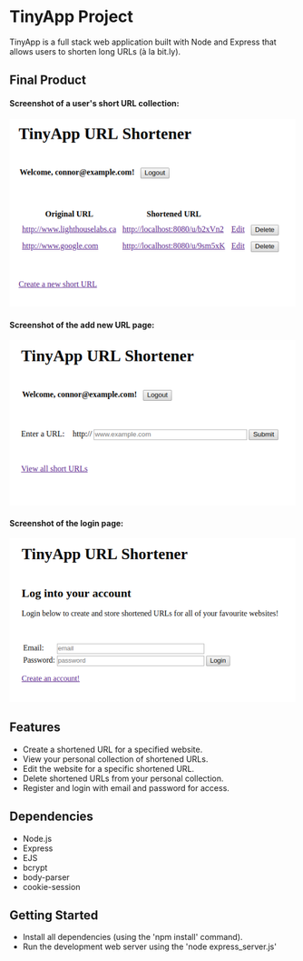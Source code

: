 # TinyApp Project

TinyApp is a full stack web application built with Node and Express that allows users to shorten long URLs (à la bit.ly).

## Final Product

#### Screenshot of a user's short URL collection:
!["Screenshot of a user's short URL collection"](https://github.com/connorpeebles/tiny-app/blob/master/docs/tinyapp_urls.png?raw=true)

#### Screenshot of the add new URL page:
!["Screenshot of the add new URL page"](https://github.com/connorpeebles/tiny-app/blob/master/docs/tinyapp_new.png?raw=true)

#### Screenshot of the login page:
!["Screenshot of the login page"](https://github.com/connorpeebles/tiny-app/blob/master/docs/tinyapp_login.png?raw=true)

## Features

- Create a shortened URL for a specified website.
- View your personal collection of shortened URLs.
- Edit the website for a specific shortened URL.
- Delete shortened URLs from your personal collection.
- Register and login with email and password for access.

## Dependencies

- Node.js
- Express
- EJS
- bcrypt
- body-parser
- cookie-session

## Getting Started

- Install all dependencies (using the 'npm install' command).
- Run the development web server using the 'node express_server.js'